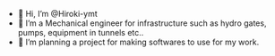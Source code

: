 - 👋 Hi, I’m @Hiroki-ymt
- 👀 I’m a Mechanical engineer for infrastructure such as hydro gates, pumps, equipment in tunnels etc..
- 🌱 I’m planning a project for making softwares to use for my work.



<!---
Hiroki-ymt/Hiroki-ymt is a ✨ special ✨ repository because its `README.md` (this file) appears on your GitHub profile.
You can click the Preview link to take a look at your changes.
--->

